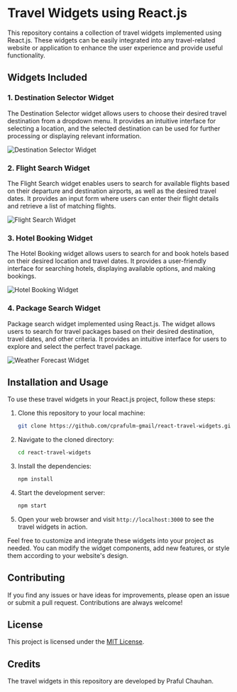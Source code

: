 # Travel Widgets using React.js

This repository contains a collection of travel widgets implemented using React.js. These widgets can be easily integrated into any travel-related website or application to enhance the user experience and provide useful functionality.

## Widgets Included

### 1. Destination Selector Widget
The Destination Selector widget allows users to choose their desired travel destination from a dropdown menu. It provides an intuitive interface for selecting a location, and the selected destination can be used for further processing or displaying relevant information.

![Destination Selector Widget](screenshots/destination-selector-widget.png)

### 2. Flight Search Widget
The Flight Search widget enables users to search for available flights based on their departure and destination airports, as well as the desired travel dates. It provides an input form where users can enter their flight details and retrieve a list of matching flights.

![Flight Search Widget](screenshots/flight-search-widget.png)

### 3. Hotel Booking Widget
The Hotel Booking widget allows users to search for and book hotels based on their desired location and travel dates. It provides a user-friendly interface for searching hotels, displaying available options, and making bookings.

![Hotel Booking Widget](screenshots/hotel-booking-widget.png)

### 4. Package Search Widget
Package search widget implemented using React.js. The widget allows users to search for travel packages based on their desired destination, travel dates, and other criteria. It provides an intuitive interface for users to explore and select the perfect travel package.

![Weather Forecast Widget](screenshots/weather-forecast-widget.png)

## Installation and Usage

To use these travel widgets in your React.js project, follow these steps:

1. Clone this repository to your local machine:
   ```bash
   git clone https://github.com/cprafulm-gmail/react-travel-widgets.git
   ```

2. Navigate to the cloned directory:
   ```bash
   cd react-travel-widgets
   ```

3. Install the dependencies:
   ```bash
   npm install
   ```

4. Start the development server:
   ```bash
   npm start
   ```

5. Open your web browser and visit `http://localhost:3000` to see the travel widgets in action.

Feel free to customize and integrate these widgets into your project as needed. You can modify the widget components, add new features, or style them according to your website's design.

## Contributing

If you find any issues or have ideas for improvements, please open an issue or submit a pull request. Contributions are always welcome!

## License

This project is licensed under the [MIT License](LICENSE).

## Credits

The travel widgets in this repository are developed by Praful Chauhan.